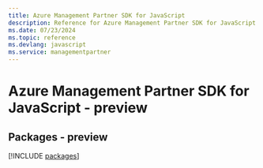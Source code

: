 ```yaml
---
title: Azure Management Partner SDK for JavaScript
description: Reference for Azure Management Partner SDK for JavaScript
ms.date: 07/23/2024
ms.topic: reference
ms.devlang: javascript
ms.service: managementpartner
---
```

# Azure Management Partner SDK for JavaScript - preview
## Packages - preview
[!INCLUDE [packages](management-partner-index.md)]